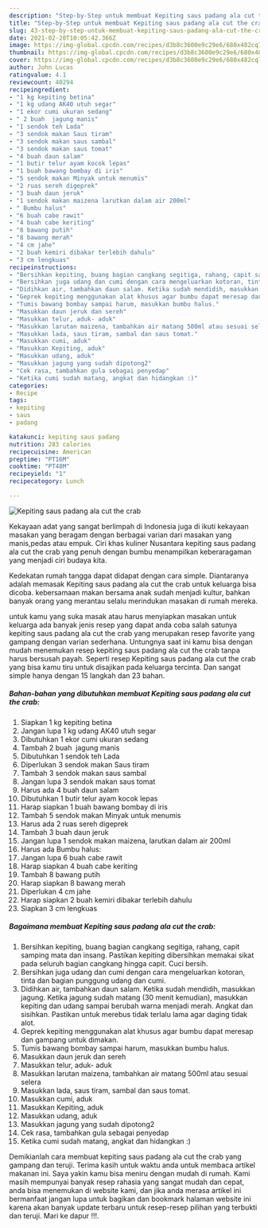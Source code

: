 ```yaml
---
description: "Step-by-Step untuk membuat Kepiting saus padang ala cut the crab minggu ini"
title: "Step-by-Step untuk membuat Kepiting saus padang ala cut the crab minggu ini"
slug: 43-step-by-step-untuk-membuat-kepiting-saus-padang-ala-cut-the-crab-minggu-ini
date: 2021-02-20T10:05:42.366Z
image: https://img-global.cpcdn.com/recipes/d3b8c3600e9c29e6/680x482cq70/kepiting-saus-padang-ala-cut-the-crab-foto-resep-utama.jpg
thumbnail: https://img-global.cpcdn.com/recipes/d3b8c3600e9c29e6/680x482cq70/kepiting-saus-padang-ala-cut-the-crab-foto-resep-utama.jpg
cover: https://img-global.cpcdn.com/recipes/d3b8c3600e9c29e6/680x482cq70/kepiting-saus-padang-ala-cut-the-crab-foto-resep-utama.jpg
author: John Lucas
ratingvalue: 4.1
reviewcount: 40294
recipeingredient:
- "1 kg kepiting betina"
- "1 kg udang AK40 utuh segar"
- "1 ekor cumi ukuran sedang"
- " 2 buah  jagung manis"
- "1 sendok teh Lada"
- "3 sendok makan Saus tiram"
- "3 sendok makan saus sambal"
- "3 sendok makan saus tomat"
- "4 buah daun salam"
- "1 butir telur ayam kocok lepas"
- "1 buah bawang bombay di iris"
- "5 sendok makan Minyak untuk menumis"
- "2 ruas sereh digeprek"
- "3 buah daun jeruk"
- "1 sendok makan maizena larutkan dalam air 200ml"
- " Bumbu halus"
- "6 buah cabe rawit"
- "4 buah cabe keriting"
- "8 bawang putih"
- "8 bawang merah"
- "4 cm jahe"
- "2 buah kemiri dibakar terlebih dahulu"
- "3 cm lengkuas"
recipeinstructions:
- "Bersihkan kepiting, buang bagian cangkang segitiga, rahang, capit samping mata dan insang. Pastikan kepiting dibersihkan memakai sikat pada seluruh bagian cangkang hingga capit. Cuci bersih."
- "Bersihkan juga udang dan cumi dengan cara mengeluarkan kotoran, tinta dan bagian punggung udang dan cumi."
- "Didihkan air, tambahkan daun salam. Ketika sudah mendidih, masukkan jagung. Ketika jagung sudah matang (30 menit kemudian), masukkan kepiting dan udang sampai berubah warna menjadi merah. Angkat dan sisihkan. Pastikan untuk merebus tidak terlalu lama agar daging tidak alot."
- "Geprek kepiting menggunakan alat khusus agar bumbu dapat meresap dan gampang untuk dimakan."
- "Tumis bawang bombay sampai harum, masukkan bumbu halus."
- "Masukkan daun jeruk dan sereh"
- "Masukkan telur, aduk- aduk"
- "Masukkan larutan maizena, tambahkan air matang 500ml atau sesuai selera"
- "Masukkan lada, saus tiram, sambal dan saus tomat."
- "Masukkan cumi, aduk"
- "Masukkan Kepiting, aduk"
- "Masukkan udang, aduk"
- "Masukkan jagung yang sudah dipotong2"
- "Cek rasa, tambahkan gula sebagai penyedap"
- "Ketika cumi sudah matang, angkat dan hidangkan :)"
categories:
- Recipe
tags:
- kepiting
- saus
- padang

katakunci: kepiting saus padang 
nutrition: 283 calories
recipecuisine: American
preptime: "PT16M"
cooktime: "PT48M"
recipeyield: "1"
recipecategory: Lunch

---
```



![Kepiting saus padang ala cut the crab](https://img-global.cpcdn.com/recipes/d3b8c3600e9c29e6/680x482cq70/kepiting-saus-padang-ala-cut-the-crab-foto-resep-utama.jpg)

Kekayaan adat yang sangat berlimpah di Indonesia juga di ikuti kekayaan masakan yang beragam dengan berbagai varian dari masakan yang manis,pedas atau empuk. Ciri khas kuliner Nusantara kepiting saus padang ala cut the crab yang penuh dengan bumbu menampilkan keberaragaman yang menjadi ciri budaya kita.


Kedekatan rumah tangga dapat didapat dengan cara simple. Diantaranya adalah memasak Kepiting saus padang ala cut the crab untuk keluarga bisa dicoba. kebersamaan makan bersama anak sudah menjadi kultur, bahkan banyak orang yang merantau selalu merindukan masakan di rumah mereka.



untuk kamu yang suka masak atau harus menyiapkan masakan untuk keluarga ada banyak jenis resep yang dapat anda coba salah satunya kepiting saus padang ala cut the crab yang merupakan resep favorite yang gampang dengan varian sederhana. Untungnya saat ini kamu bisa dengan mudah menemukan resep kepiting saus padang ala cut the crab tanpa harus bersusah payah.
Seperti resep Kepiting saus padang ala cut the crab yang bisa kamu tiru untuk disajikan pada keluarga tercinta. Dan sangat simple hanya dengan 15 langkah dan 23 bahan.


<!--inarticleads1-->

##### Bahan-bahan yang dibutuhkan membuat Kepiting saus padang ala cut the crab:

1. Siapkan 1 kg kepiting betina
1. Jangan lupa 1 kg udang AK40 utuh segar
1. Dibutuhkan 1 ekor cumi ukuran sedang
1. Tambah  2 buah  jagung manis
1. Dibutuhkan 1 sendok teh Lada
1. Diperlukan 3 sendok makan Saus tiram
1. Tambah 3 sendok makan saus sambal
1. Jangan lupa 3 sendok makan saus tomat
1. Harus ada 4 buah daun salam
1. Dibutuhkan 1 butir telur ayam kocok lepas
1. Harap siapkan 1 buah bawang bombay di iris
1. Tambah 5 sendok makan Minyak untuk menumis
1. Harus ada 2 ruas sereh digeprek
1. Tambah 3 buah daun jeruk
1. Jangan lupa 1 sendok makan maizena, larutkan dalam air 200ml
1. Harus ada  Bumbu halus:
1. Jangan lupa 6 buah cabe rawit
1. Harap siapkan 4 buah cabe keriting
1. Tambah 8 bawang putih
1. Harap siapkan 8 bawang merah
1. Diperlukan 4 cm jahe
1. Harap siapkan 2 buah kemiri dibakar terlebih dahulu
1. Siapkan 3 cm lengkuas




<!--inarticleads2-->

##### Bagaimana membuat  Kepiting saus padang ala cut the crab:

1. Bersihkan kepiting, buang bagian cangkang segitiga, rahang, capit samping mata dan insang. Pastikan kepiting dibersihkan memakai sikat pada seluruh bagian cangkang hingga capit. Cuci bersih.
1. Bersihkan juga udang dan cumi dengan cara mengeluarkan kotoran, tinta dan bagian punggung udang dan cumi.
1. Didihkan air, tambahkan daun salam. Ketika sudah mendidih, masukkan jagung. Ketika jagung sudah matang (30 menit kemudian), masukkan kepiting dan udang sampai berubah warna menjadi merah. Angkat dan sisihkan. Pastikan untuk merebus tidak terlalu lama agar daging tidak alot.
1. Geprek kepiting menggunakan alat khusus agar bumbu dapat meresap dan gampang untuk dimakan.
1. Tumis bawang bombay sampai harum, masukkan bumbu halus.
1. Masukkan daun jeruk dan sereh
1. Masukkan telur, aduk- aduk
1. Masukkan larutan maizena, tambahkan air matang 500ml atau sesuai selera
1. Masukkan lada, saus tiram, sambal dan saus tomat.
1. Masukkan cumi, aduk
1. Masukkan Kepiting, aduk
1. Masukkan udang, aduk
1. Masukkan jagung yang sudah dipotong2
1. Cek rasa, tambahkan gula sebagai penyedap
1. Ketika cumi sudah matang, angkat dan hidangkan :)




Demikianlah cara membuat kepiting saus padang ala cut the crab yang gampang dan teruji. Terima kasih untuk waktu anda untuk membaca artikel makanan ini. Saya yakin kamu bisa meniru dengan mudah di rumah. Kami masih mempunyai banyak resep rahasia yang sangat mudah dan cepat, anda bisa menemukan di website kami, dan jika anda merasa artikel ini bermanfaat jangan lupa untuk bagikan dan bookmark halaman website ini karena akan banyak update terbaru untuk resep-resep pilihan yang terbukti dan teruji. Mari ke dapur !!!. 
